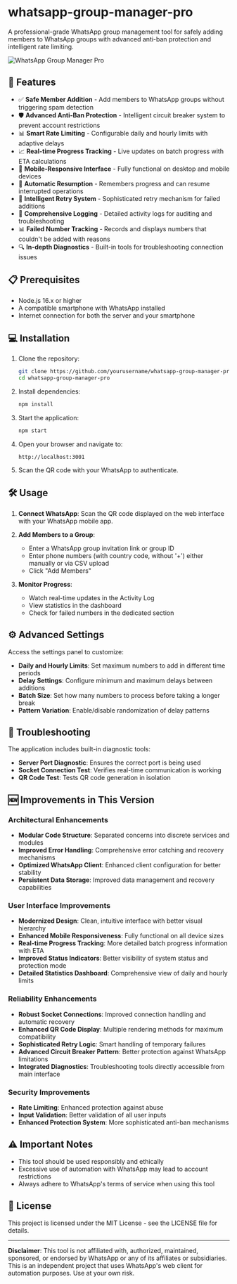 # whatsapp-group-manager-pro

A professional-grade WhatsApp group management tool for safely adding members to WhatsApp groups with advanced anti-ban protection and intelligent rate limiting.

![WhatsApp Group Manager Pro](https://img.shields.io/badge/WhatsApp-Group%20Manager%20Pro-25D366?style=for-the-badge&logo=whatsapp&logoColor=white)

## 🚀 Features

- ✅ **Safe Member Addition** - Add members to WhatsApp groups without triggering spam detection
- 🛡️ **Advanced Anti-Ban Protection** - Intelligent circuit breaker system to prevent account restrictions
- 📊 **Smart Rate Limiting** - Configurable daily and hourly limits with adaptive delays
- 📈 **Real-time Progress Tracking** - Live updates on batch progress with ETA calculations
- 📱 **Mobile-Responsive Interface** - Fully functional on desktop and mobile devices
- 🔄 **Automatic Resumption** - Remembers progress and can resume interrupted operations
- 🧠 **Intelligent Retry System** - Sophisticated retry mechanism for failed additions
- 📝 **Comprehensive Logging** - Detailed activity logs for auditing and troubleshooting
- 📊 **Failed Number Tracking** - Records and displays numbers that couldn't be added with reasons
- 🔍 **In-depth Diagnostics** - Built-in tools for troubleshooting connection issues

## 📋 Prerequisites

- Node.js 16.x or higher
- A compatible smartphone with WhatsApp installed
- Internet connection for both the server and your smartphone

## 💻 Installation

1. Clone the repository:
   ```bash
   git clone https://github.com/yourusername/whatsapp-group-manager-pro.git
   cd whatsapp-group-manager-pro
   ```

2. Install dependencies:
   ```bash
   npm install
   ```

3. Start the application:
   ```bash
   npm start
   ```

4. Open your browser and navigate to:
   ```
   http://localhost:3001
   ```

5. Scan the QR code with your WhatsApp to authenticate.

## 🛠️ Usage

1. **Connect WhatsApp**: Scan the QR code displayed on the web interface with your WhatsApp mobile app.

2. **Add Members to a Group**:
   - Enter a WhatsApp group invitation link or group ID
   - Enter phone numbers (with country code, without '+') either manually or via CSV upload
   - Click "Add Members"

3. **Monitor Progress**:
   - Watch real-time updates in the Activity Log
   - View statistics in the dashboard
   - Check for failed numbers in the dedicated section

## ⚙️ Advanced Settings

Access the settings panel to customize:

- **Daily and Hourly Limits**: Set maximum numbers to add in different time periods
- **Delay Settings**: Configure minimum and maximum delays between additions
- **Batch Size**: Set how many numbers to process before taking a longer break
- **Pattern Variation**: Enable/disable randomization of delay patterns

## 🔧 Troubleshooting

The application includes built-in diagnostic tools:

- **Server Port Diagnostic**: Ensures the correct port is being used
- **Socket Connection Test**: Verifies real-time communication is working
- **QR Code Test**: Tests QR code generation in isolation

## 🆕 Improvements in This Version

### Architectural Enhancements
- **Modular Code Structure**: Separated concerns into discrete services and modules
- **Improved Error Handling**: Comprehensive error catching and recovery mechanisms
- **Optimized WhatsApp Client**: Enhanced client configuration for better stability
- **Persistent Data Storage**: Improved data management and recovery capabilities

### User Interface Improvements
- **Modernized Design**: Clean, intuitive interface with better visual hierarchy
- **Enhanced Mobile Responsiveness**: Fully functional on all device sizes
- **Real-time Progress Tracking**: More detailed batch progress information with ETA
- **Improved Status Indicators**: Better visibility of system status and protection mode
- **Detailed Statistics Dashboard**: Comprehensive view of daily and hourly limits

### Reliability Enhancements
- **Robust Socket Connections**: Improved connection handling and automatic recovery
- **Enhanced QR Code Display**: Multiple rendering methods for maximum compatibility
- **Sophisticated Retry Logic**: Smart handling of temporary failures
- **Advanced Circuit Breaker Pattern**: Better protection against WhatsApp limitations
- **Integrated Diagnostics**: Troubleshooting tools directly accessible from main interface

### Security Improvements
- **Rate Limiting**: Enhanced protection against abuse
- **Input Validation**: Better validation of all user inputs
- **Enhanced Protection System**: More sophisticated anti-ban mechanisms

## ⚠️ Important Notes

- This tool should be used responsibly and ethically
- Excessive use of automation with WhatsApp may lead to account restrictions
- Always adhere to WhatsApp's terms of service when using this tool

## 📄 License

This project is licensed under the MIT License - see the LICENSE file for details.

---

**Disclaimer**: This tool is not affiliated with, authorized, maintained, sponsored, or endorsed by WhatsApp or any of its affiliates or subsidiaries. This is an independent project that uses WhatsApp's web client for automation purposes. Use at your own risk.
